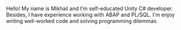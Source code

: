 Hello! My name is Mikhail and I'm self-educated Unity C# developer.
Besides, I have experience working with ABAP and PL/SQL. I'm enjoy writing well-worked code and solving programming dilemmas.

